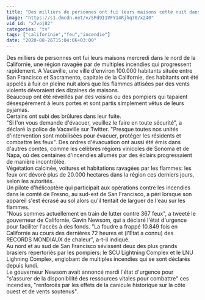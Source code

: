 ```yaml
---
title: "Des milliers de personnes ont fui leurs maisons cette nuit dans le nord de la Californie, ravag\u00e9 par de multiples incendies qui progressent rapidement"
image: "https://s1.dmcdn.net/v/SPd9I1VFY14Rjhq70/x240"
vid_id: "x7voj82"
categories: "tv"
tags: ["califorinie","feu","incendie"]
date: "2020-08-26T15:04:06+03:00"
---
```

Des milliers de personnes ont fui leurs maisons mercredi dans le nord de la Californie, une région ravagée par de multiples incendies qui progressent rapidement. A Vacaville, une ville d'environ 100.000 habitants située entre San Francisco et Sacramento, capitale de la Californie, des habitants ont été appelés à fuir en pleine nuit alors que les flammes attisées par des vents violents dévoraient des dizaines de maisons.  <br>Beaucoup ont été réveillés par des voisins ou des pompiers qui tapaient désespérement à leurs portes et sont partis simplement vêtus de leurs pyjamas.  <br>Certains ont subi des brûlures dans leur fuite.  <br>&quot;Si l'on vous demande d'évacuer, veuillez le faire en toute sécurité&quot;, a déclaré la police de Vacaville sur Twitter. &quot;Presque toutes nos unités d'intervention sont mobilisées pour évacuer, protéger les résidents et combattre les feux&quot;. Des ordres d'évacuation ont aussi été émis dans d'autres comtés, comme les célèbres régions vinicoles de Sonoma et de Napa, où des centaines d'incendies allumés par des éclairs progressaient de manière incontrôlée.  <br>Végétation calcinée, voitures et habitations ravagées par les flammes: les feux ont dévoré plus de 20.000 hectares dans la région ces derniers jours, selon les autorités.  <br>Un pilote d'hélicoptère qui participait aux opérations contre les incendies dans le comté de Fresno, au sud-est de San Francisco, a péri lorsque son appareil s'est écrasé au sol alors qu'il tentait de larguer de l'eau sur les flammes.  <br>&quot;Nous sommes actuellement en train de lutter contre 367 feux&quot;, a tweeté le gouverneur de Californie, Gavin Newsom, qui a déclaré l'état d'urgence pour faciliter l'accès à des fonds. &quot;La foudre a frappé 10.849 fois en Californie au cours des dernières 72 heures et (l'Etat a connu) des RECORDS MONDIAUX de chaleur&quot;, a-t-il indiqué.  <br>Au nord et au sud de San Francisco sévissent deux des plus grands brasiers répertoriés par les pompiers: le SCU Lightning Complex et le LNU Lighning Complex, englobant de multiples incendies qui se sont déclarés depuis lundi.  <br>Le gouverneur Newsom avait annoncé mardi l'état d'urgence pour &quot;s'assurer de la disponibilité des ressources vitales pour combattre&quot; ces incendies, &quot;renforcés par les effets de la canicule historique sur la côte ouest et de vents soutenus&quot;.
